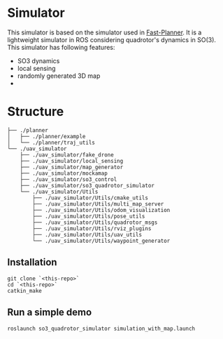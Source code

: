 # Simulator

This simulator is based on the simulator used in [Fast-Planner](https://github.com/HKUST-Aerial-Robotics/Fast-Planner). It is a lightweight simulator in ROS considering quadrotor's dynamics in SO(3). This simulator has following features:

- SO3 dynamics
- local sensing
- randomly generated 3D map
-

# Structure

```
├── ./planner
│   ├── ./planner/example
│   └── ./planner/traj_utils
└── ./uav_simulator
    ├── ./uav_simulator/fake_drone
    ├── ./uav_simulator/local_sensing
    ├── ./uav_simulator/map_generator
    ├── ./uav_simulator/mockamap
    ├── ./uav_simulator/so3_control
    ├── ./uav_simulator/so3_quadrotor_simulator
    └── ./uav_simulator/Utils
        ├── ./uav_simulator/Utils/cmake_utils
        ├── ./uav_simulator/Utils/multi_map_server
        ├── ./uav_simulator/Utils/odom_visualization
        ├── ./uav_simulator/Utils/pose_utils
        ├── ./uav_simulator/Utils/quadrotor_msgs
        ├── ./uav_simulator/Utils/rviz_plugins
        ├── ./uav_simulator/Utils/uav_utils
        └── ./uav_simulator/Utils/waypoint_generator
```

## Installation

```shell
git clone `<this-repo>`
cd `<this-repo>`
catkin_make
```

## Run a simple demo

```
roslaunch so3_quadrotor_simulator simulation_with_map.launch
```
